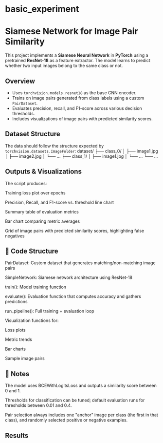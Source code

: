 # basic_experiment

# Siamese Network for Image Pair Similarity

This project implements a **Siamese Neural Network** in **PyTorch** using a pretrained **ResNet-18** as a feature extractor. The model learns to predict whether two input images belong to the same class or not.

## Overview

- Uses `torchvision.models.resnet18` as the base CNN encoder.
- Trains on image pairs generated from class labels using a custom `PairDataset`.
- Evaluates precision, recall, and F1-score across various decision thresholds.
- Includes visualizations of image pairs with predicted similarity scores.

## Dataset Structure

The data should follow the structure expected by `torchvision.datasets.ImageFolder`:
dataset/
├── class_0/
│ ├── image1.jpg
│ ├── image2.jpg
│ └── ...
├── class_1/
│ ├── image1.jpg
│ └── ...
└── ...

## Outputs & Visualizations
The script produces:

Training loss plot over epochs

Precision, Recall, and F1-score vs. threshold line chart

Summary table of evaluation metrics

Bar chart comparing metric averages

Grid of image pairs with predicted similarity scores, highlighting false negatives

## 📁 Code Structure
PairDataset: Custom dataset that generates matching/non-matching image pairs

SimpleNetwork: Siamese network architecture using ResNet-18

train(): Model training function

evaluate(): Evaluation function that computes accuracy and gathers predictions

run_pipeline(): Full training + evaluation loop

Visualization functions for:

Loss plots

Metric trends

Bar charts

Sample image pairs

## 📌 Notes
The model uses BCEWithLogitsLoss and outputs a similarity score between 0 and 1.

Thresholds for classification can be tuned; default evaluation runs for thresholds between 0.01 and 0.4.

Pair selection always includes one "anchor" image per class (the first in that class), and randomly selected positive or negative examples.

## Results

